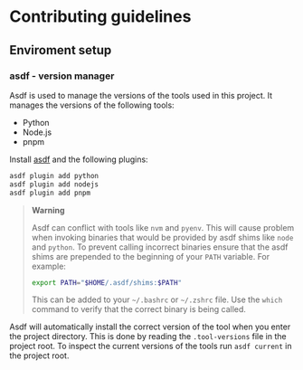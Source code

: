 # Contributing guidelines

## Enviroment setup

### asdf - version manager

Asdf is used to manage the versions of the tools used in this project. It manages the versions of the following tools:

- Python
- Node.js
- pnpm

Install [asdf](https://asdf-vm.com/guide/getting-started.html#_1-install-dependencies) and the following plugins:

```bash
asdf plugin add python
asdf plugin add nodejs
asdf plugin add pnpm
```

> **Warning**
>
> Asdf can conflict with tools like `nvm` and `pyenv`.
> This will cause problem when invoking binaries that would be provided by asdf shims like `node` and `python`.
> To prevent calling incorrect binaries ensure that the asdf shims are prepended to the beginning of your `PATH` variable. For example:
>
> ```bash
> export PATH="$HOME/.asdf/shims:$PATH"
> ```
>
> This can be added to your `~/.bashrc` or `~/.zshrc` file.
> Use the `which` command to verify that the correct binary is being called.

Asdf will automatically install the correct version of the tool when you enter the project directory.
This is done by reading the `.tool-versions` file in the project root.
To inspect the current versions of the tools run `asdf current` in the project root.
